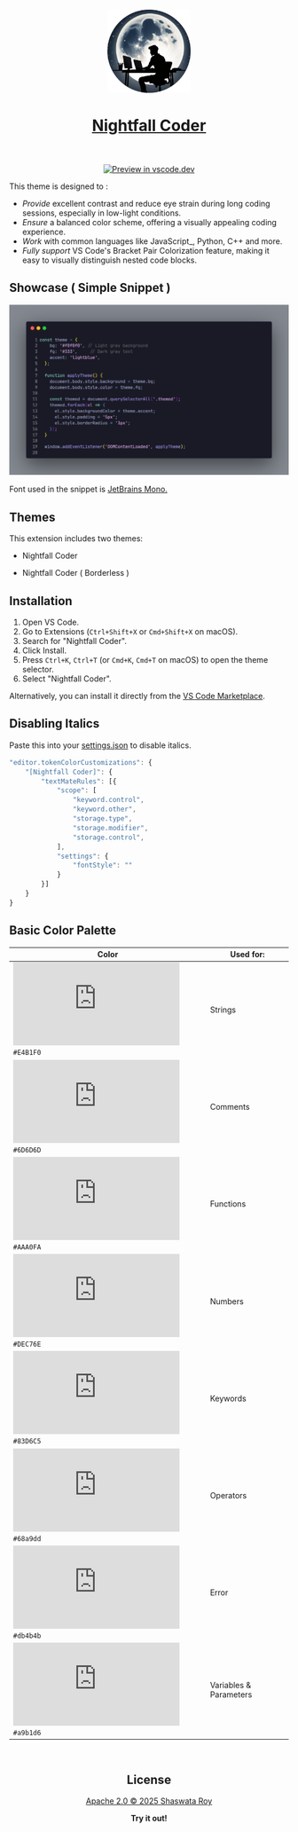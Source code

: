 <br>

<div align="center">
  <img src="https://raw.githubusercontent.com/MugenRoy/nightfall-coder-vscode-theme/main/icon.png" alt="logo" width="150" height="150">

<br>

# [Nightfall Coder](https://marketplace.visualstudio.com/items?itemName=mugen.nightfall-coder) <br> <br>

</div>

<div align="center">

[![Preview in vscode.dev](https://img.shields.io/badge/preview%20in-vscode.dev-blue)](https://vscode.dev/theme/mugen.nightfall-coder/Nightfall%20Coder)

</div>
This theme is designed to :

- _Provide_ excellent contrast and reduce eye strain during long coding sessions, especially in low-light conditions.
- _Ensure_ a balanced color scheme, offering a visually appealing coding experience.
- _Work_ with common languages like JavaScript_, Python, C++ and more.
- _Fully support_ VS Code's Bracket Pair Colorization feature, making it easy to visually distinguish nested code blocks.

## Showcase ( Simple Snippet )

![Screenshot](https://raw.githubusercontent.com/MugenRoy/nightfall-coder-vscode-theme/main/images/javascript.png)

Font used in the snippet is [JetBrains Mono.](https://www.jetbrains.com/lp/mono/)

## Themes

This extension includes two themes:

- Nightfall Coder

- Nightfall Coder ( Borderless )

## Installation

1. Open VS Code.
2. Go to Extensions (`Ctrl+Shift+X` or `Cmd+Shift+X` on macOS).
3. Search for "Nightfall Coder".
4. Click Install.
5. Press `Ctrl+K`, `Ctrl+T` (or `Cmd+K`, `Cmd+T` on macOS) to open the theme selector.
6. Select "Nightfall Coder".

Alternatively, you can install it directly from the [VS Code Marketplace](https://marketplace.visualstudio.com/items?itemName=mugen.nightfall-coder).

## Disabling Italics

Paste this into your [settings.json](https://code.visualstudio.com/docs/getstarted/settings#_settings-file-locations) to disable italics.

```javascript
"editor.tokenColorCustomizations": {
    "[Nightfall Coder]": { 
        "textMateRules": [{
            "scope": [
                "keyword.control",
                "keyword.other",
                "storage.type", 
                "storage.modifier", 
                "storage.control",
            ],
            "settings": {
                "fontStyle": ""
            }
        }]
    }
}
```

## Basic Color Palette

 Color                                                                                      | Used for:                                                 |
 --------------------------------------------------------------------------------------------- | --------------------------------------------------------- |
![#E4B1F0](https://www.colorbook.io/imagecreator.php?hex=E4B1F0&width=15&height=15) `#E4B1F0` | Strings                                                   |  
![#6D6D6D](https://www.colorbook.io/imagecreator.php?hex=6D6D6D&width=15&height=15) `#6D6D6D` | Comments                                                  |
![#AAA0FA](https://www.colorbook.io/imagecreator.php?hex=AAA0FA&width=15&height=15) `#AAA0FA` | Functions                                                 |
![#DEC76E](https://www.colorbook.io/imagecreator.php?hex=DEC76E&width=15&height=15) `#DEC76E` | Numbers                                             |
![#83D6C5](https://www.colorbook.io/imagecreator.php?hex=83D6C5&width=15&height=15) `#83D6C5` | Keywords                                                  |
![#68a9dd](https://www.colorbook.io/imagecreator.php?hex=68a9dd&width=15&height=15) `#68a9dd` | Operators                                                 |
![#db4b4b](https://www.colorbook.io/imagecreator.php?hex=db4b4b&width=15&height=15) `#db4b4b` | Error                                                     |
![#a9b1d6](https://www.colorbook.io/imagecreator.php?hex=a9b1d6&width=15&height=15) `#a9b1d6` | Variables & Parameters                                   |

<br>

<div align="center">

## License

[Apache 2.0 © 2025 Shaswata Roy](./LICENSE)

**Try it out!**

</div>
